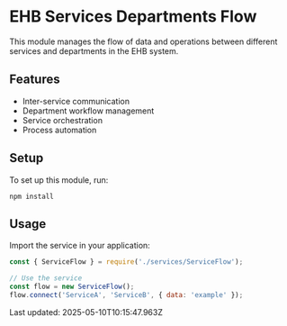 # EHB Services Departments Flow

This module manages the flow of data and operations between different services and departments
in the EHB system.

## Features

- Inter-service communication
- Department workflow management
- Service orchestration
- Process automation

## Setup

To set up this module, run:

```
npm install
```

## Usage

Import the service in your application:

```javascript
const { ServiceFlow } = require('./services/ServiceFlow');

// Use the service
const flow = new ServiceFlow();
flow.connect('ServiceA', 'ServiceB', { data: 'example' });
```

Last updated: 2025-05-10T10:15:47.963Z
